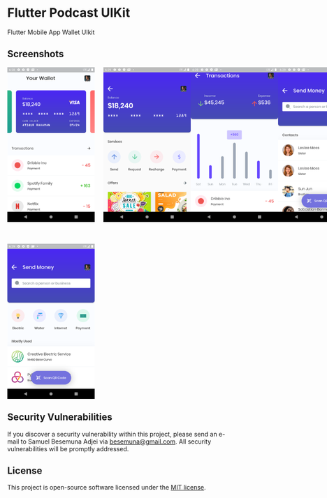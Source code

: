 # Flutter Podcast UIKit
Flutter Mobile App Wallet UIkit


## Screenshots

<div style="display:flex">
<img style="margin-right:20px" src="screenshots/one.png" width="200px">
<img src="screenshots/two.png" width="200px">
<img src="screenshots/three.png" width="200px">
<img src="screenshots/four.png"  width="200px">
</div>


<div style="display:flex;margin-top:50px">
<img style="margin-right:20px" src="screenshots/five.png" width="200px">

</div>

## Security Vulnerabilities

If you discover a security vulnerability within this project, please send an e-mail to Samuel Besemuna Adjei via [besemuna@gmail.com](mailto:besemuna@gmail.com). All security vulnerabilities will be promptly addressed.

## License

This project is open-source software licensed under the [MIT license](https://opensource.org/licenses/MIT).
